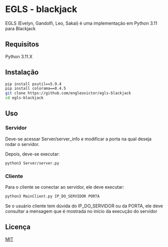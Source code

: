 # EGLS - blackjack

EGLS (Evelyn, Gandolfi, Leo, Sakai) é uma implementação em Python 3.11 para Blackjack

## Requisitos

Python 3.11.X

## Instalação

```bash
pip install psutil==5.9.4
pip install colorama==0.4.5
git clone https://github.com/engleovictor/egls-blackjack
cd egls-blackjack
```

## Uso

### Servidor

Deve-se acessar Server/server_info e modificar a porta na qual deseja rodar o servidor.

Depois, deve-se executar:

```bash
python3 Server/server.py
```

### Cliente

Para o cliente se conectar ao servidor, ele deve executar:

```bash
python3 MainClient.py IP_DO_SERVIDOR PORTA
```
Se o usuário cliente tem dúvida do IP_DO_SERVIDOR ou da PORTA, ele deve consultar a mensagem que é mostrada no início da execução do servidor

## Licença

[MIT](https://choosealicense.com/licenses/mit/)
